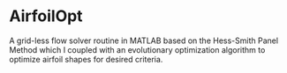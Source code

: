 AirfoilOpt
==========

A grid-less flow solver routine in MATLAB based on the Hess-Smith Panel Method which I coupled with an evolutionary optimization algorithm to optimize airfoil shapes for desired criteria.
